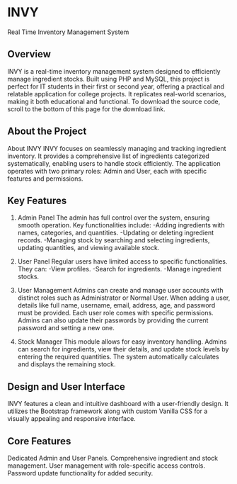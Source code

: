 # INVY
Real Time Inventory Management System


## Overview
INVY is a real-time inventory management system designed to efficiently manage ingredient stocks. Built using PHP and MySQL, this project is perfect for IT students in their first or second year, offering a practical and relatable application for college projects. It replicates real-world scenarios, making it both educational and functional. To download the source code, scroll to the bottom of this page for the download link.


## About the Project
About INVY
INVY focuses on seamlessly managing and tracking ingredient inventory. It provides a comprehensive list of ingredients categorized systematically, enabling users to handle stock efficiently. The application operates with two primary roles: Admin and User, each with specific features and permissions.


## Key Features

1. Admin Panel
The admin has full control over the system, ensuring smooth operation. Key functionalities include:
-Adding ingredients with names, categories, and quantities.
-Updating or deleting ingredient records.
-Managing stock by searching and selecting ingredients, updating quantities, and viewing available stock.

2. User Panel
Regular users have limited access to specific functionalities. They can:
-View profiles.
-Search for ingredients.
-Manage ingredient stocks.

3. User Management
Admins can create and manage user accounts with distinct roles such as Administrator or Normal User. When adding a user, details like full name, username, email, address, age, and password must be provided. Each user role comes with specific permissions. Admins can also update their passwords by providing the current password and setting a new one.

4. Stock Manager
This module allows for easy inventory handling. Admins can search for ingredients, view their details, and update stock levels by entering the required quantities. The system automatically calculates and displays the remaining stock.



## Design and User Interface
INVY features a clean and intuitive dashboard with a user-friendly design. It utilizes the Bootstrap framework along with custom Vanilla CSS for a visually appealing and responsive interface.



## Core Features

Dedicated Admin and User Panels.
Comprehensive ingredient and stock management.
User management with role-specific access controls.
Password update functionality for added security.
